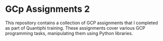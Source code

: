 # GCp Assignments 2

This repository contains a collection of GCP assignments that I completed as part of Quantiphi training. These assignments cover various GCP programming tasks, manipulating them using Python libraries.
